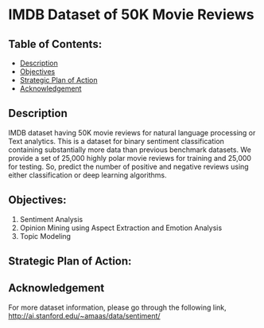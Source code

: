 # IMDB Dataset of 50K Movie Reviews

## Table of Contents:
- [Description](#description)
- [Objectives](#objectives)
- [Strategic Plan of Action](#strategic-plan-of-action)
- [Acknowledgement](#acknowledgement)

## Description
IMDB dataset having 50K movie reviews for natural language processing or Text analytics.
This is a dataset for binary sentiment classification containing substantially more data than previous benchmark datasets. We provide a set of 25,000 highly polar movie reviews for training and 25,000 for testing. So, predict the number of positive and negative reviews using either classification or deep learning algorithms.


## Objectives:
1) Sentiment Analysis
2) Opinion Mining using Aspect Extraction and Emotion Analysis
3) Topic Modeling 

## Strategic Plan of Action:



## Acknowledgement
For more dataset information, please go through the following link,
http://ai.stanford.edu/~amaas/data/sentiment/






